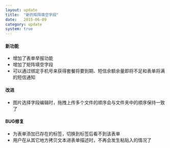 ```yaml
---
layout: update
title:  "新的矩阵填空字段"
date:   2015-06-09
category: update
system: true
---
```


#### 新功能
* 增加了表单举报功能
* 增加了矩阵填空字段
* 可以通过绑定手机号来获得套餐将要到期、短信余额余量即将不足和表单将满的短信通知 

#### 改进
* 图片选择字段编辑时，拖拽上传多个文件的顺序会与文件夹中的顺序保持一致了


#### BUG修复
* 为表单添加已存在的标签，切换到标签后看不到该表单
* 用户在从其它地方拷贝文本进表单描述时，不再会发生粘贴入<!--StartFragment-->的情况了